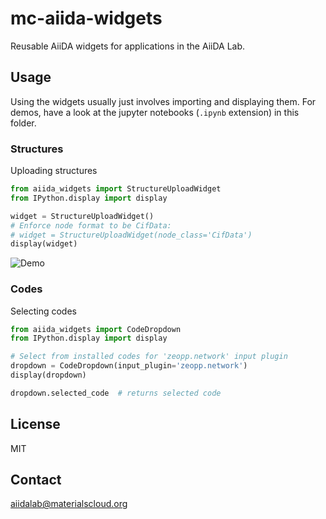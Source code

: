 # mc-aiida-widgets

Reusable AiiDA widgets for applications in the AiiDA Lab.

## Usage

Using the widgets usually just involves importing and displaying them.
For demos, have a look at the jupyter notebooks (`.ipynb` extension) in
this folder.

### Structures

Uploading structures
```python
from aiida_widgets import StructureUploadWidget
from IPython.display import display

widget = StructureUploadWidget()
# Enforce node format to be CifData:
# widget = StructureUploadWidget(node_class='CifData')
display(widget)
```

![Demo](https://image.ibb.co/fjnHco/structure.gif "Using the StructureUploadWidget.")

### Codes

Selecting codes
```python
from aiida_widgets import CodeDropdown
from IPython.display import display

# Select from installed codes for 'zeopp.network' input plugin
dropdown = CodeDropdown(input_plugin='zeopp.network')
display(dropdown)

dropdown.selected_code  # returns selected code
```

## License

MIT

## Contact

aiidalab@materialscloud.org
